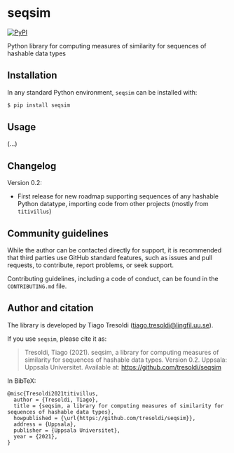 # seqsim

[![PyPI](https://img.shields.io/pypi/v/seqsim.svg)](https://pypi.org/project/seqsim)

Python library for computing measures of similarity for sequences of hashable data types

## Installation

In any standard Python environment, `seqsim` can be installed with:

```bash
$ pip install seqsim
```

## Usage

(...)

## Changelog

Version 0.2:

  - First release for new roadmap supporting sequences of any hashable Python
    datatype, importing code from other projects (mostly from `titivillus`)
    
## Community guidelines

While the author can be contacted directly for support, it is recommended that third 
parties use GitHub standard features, such as issues and pull requests, to contribute, 
report problems, or seek support.

Contributing guidelines, including a code of conduct, can be found in the
`CONTRIBUTING.md` file.

## Author and citation

The library is developed by Tiago Tresoldi (tiago.tresoldi@lingfil.uu.se).

If you use `seqsim`, please cite it as:

> Tresoldi, Tiago (2021). seqsim, a library for computing measures of similarity for
> sequences of hashable data types. Version 0.2. Uppsala: Uppsala Universitet.
> Available at: https://github.com/tresoldi/seqsim

In BibTeX:

```
@misc{Tresoldi2021titivillus,
  author = {Tresoldi, Tiago},
  title = {seqsim, a library for computing measures of similarity for sequences of hashable data types},
  howpublished = {\url{https://github.com/tresoldi/seqsim}},
  address = {Uppsala},
  publisher = {Uppsala Universitet},
  year = {2021},
}